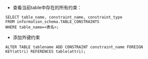 - 查看当前table中存在的所有约束：
```Mysql
SELECT table_name, constraint_name, constraint_type
FROM information_schema.TABLE_CONSTRAINTS
WHERE table_name=<表名>;
```
* 添加外键约束
```mysql
ALTER TABLE tablename ADD CONSTRAINT constraint_name FOREIGN KEY(attri) REFERENCES table(attri);
```